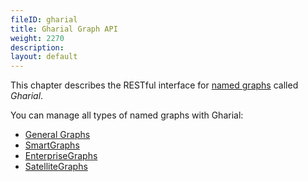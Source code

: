 ```yaml
---
fileID: gharial
title: Gharial Graph API
weight: 2270
description: 
layout: default
---
```

This chapter describes the RESTful interface for
[named graphs](../../graphs/#named-graphs) called _Gharial_.

You can manage all types of named graphs with Gharial:
- [General Graphs](../../graphs/general-graphs/)
- [SmartGraphs](../../graphs/smartgraphs/)
- [EnterpriseGraphs](../../graphs/enterprisegraphs/)
- [SatelliteGraphs](../../graphs/satellitegraphs/)
